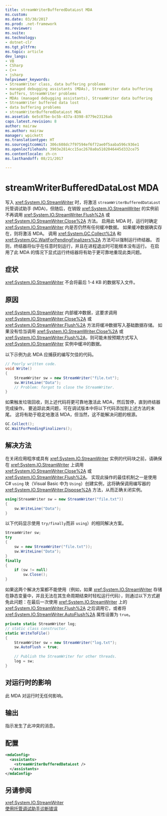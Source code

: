 ```yaml
---
title: streamWriterBufferedDataLost MDA
ms.custom: 
ms.date: 03/30/2017
ms.prod: .net-framework
ms.reviewer: 
ms.suite: 
ms.technology:
- dotnet-clr
ms.tgt_pltfrm: 
ms.topic: article
dev_langs:
- VB
- CSharp
- C++
- jsharp
helpviewer_keywords:
- StreamWriter class, data buffering problems
- managed debugging assistants (MDAs), StreamWriter data buffering
- buffers, StreamWriter problems
- MDAs (managed debugging assistants), StreamWriter data buffering
- StreamWriter buffered data lost
- data buffering problems
- streamWriterBufferedDataLost MDA
ms.assetid: 6e5c07be-bc5b-437a-8398-8779e23126ab
caps.latest.revision: 8
author: mairaw
ms.author: mairaw
manager: wpickett
ms.translationtype: HT
ms.sourcegitcommit: 306c608dc7f97594ef6f72ae0f5aaba596c936e1
ms.openlocfilehash: 3903e2814cc15ac2678a0a5102046445d332ce75
ms.contentlocale: zh-cn
ms.lasthandoff: 08/21/2017

---
```

# <a name="streamwriterbuffereddatalost-mda"></a>streamWriterBufferedDataLost MDA
写入 <xref:System.IO.StreamWriter> 时，将激活 `streamWriterBufferedDataLost` 托管调试助手 (MDA)，但随后，在销毁 <xref:System.IO.StreamWriter> 的实例前不再调用 <xref:System.IO.StreamWriter.Flush%2A> 或 <xref:System.IO.StreamWriter.Close%2A> 方法。 启用此 MDA 时，运行时确定 <xref:System.IO.StreamWriter> 内是否仍然有任何缓冲数据。 如果缓冲数据确实存在，则将激活 MDA。 调用 <xref:System.GC.Collect%2A> 和 <xref:System.GC.WaitForPendingFinalizers%2A> 方法可以强制运行终结器。 否则，终结器将似乎在任意时刻运行，并且在进程退出时可能根本没有运行。 在启用了此 MDA 的情况下显式运行终结器将有助于更可靠地重现此类问题。  
  
## <a name="symptoms"></a>症状  
 <xref:System.IO.StreamWriter> 不会将最后 1-4 KB 的数据写入文件。  
  
## <a name="cause"></a>原因  
 <xref:System.IO.StreamWriter> 内部缓冲数据，这要求调用 <xref:System.IO.StreamWriter.Close%2A> 或 <xref:System.IO.StreamWriter.Flush%2A> 方法将缓冲数据写入基础数据存储。 如果没有恰当调用 <xref:System.IO.StreamWriter.Close%2A> 或 <xref:System.IO.StreamWriter.Flush%2A>，则可能未按预期方式写入 <xref:System.IO.StreamWriter> 实例中缓冲的数据。  
  
 以下示例为此 MDA 应捕获的编写欠佳的代码。  
  
```csharp  
// Poorly written code.  
void Write()   
{  
    StreamWriter sw = new StreamWriter("file.txt");  
    sw.WriteLine("Data");  
    // Problem: forgot to close the StreamWriter.  
}  
```  
  
 如果触发垃圾回收，则上述代码将更可靠地激活此 MDA，然后暂停，直到终结器完成操作。 要追踪此类问题，可在调试版本中将以下代码添加到上述方法的末尾。 这将有助于稳定地激活 MDA，但当然，这不能解决问题的根源。  
  
```csharp
GC.Collect();  
GC.WaitForPendingFinalizers();  
```  
  
## <a name="resolution"></a>解决方法  
 在关闭应用程序或具有 <xref:System.IO.StreamWriter> 实例的代码块之前，请确保在 <xref:System.IO.StreamWriter> 上调用 <xref:System.IO.StreamWriter.Close%2A> 或 <xref:System.IO.StreamWriter.Flush%2A>。 实现此操作的最佳机制之一是使用 C# `using` 块（Visual Basic 中为 `Using`）创建实例，这将确保调用编写器的 <xref:System.IO.StreamWriter.Dispose%2A> 方法，从而正确关闭实例。  
  
```csharp
using(StreamWriter sw = new StreamWriter("file.txt"))   
{  
    sw.WriteLine("Data");  
}  
```  
  
 以下代码显示使用 `try/finally`而非 `using`）的相同解决方案。  
  
```csharp
StreamWriter sw;  
try   
{  
    sw = new StreamWriter("file.txt"));  
    sw.WriteLine("Data");  
}  
finally   
{  
    if (sw != null)  
        sw.Close();  
}  
```  
  
 如果这两个解决方案都不能使用（例如，如果 <xref:System.IO.StreamWriter> 存储在静态变量中，并且无法在其生命周期结束时轻松运行代码），则通过以下方式避免此问题：在最后一次使用 <xref:System.IO.StreamWriter> 上的 <xref:System.IO.StreamWriter.Flush%2A> 之后调用它，或者将 <xref:System.IO.StreamWriter.AutoFlush%2A> 属性设置为 `true`。  
  
```csharp
private static StreamWriter log;  
// static class constructor.  
static WriteToFile()   
{  
    StreamWriter sw = new StreamWriter("log.txt");  
    sw.AutoFlush = true;  
  
    // Publish the StreamWriter for other threads.  
    log = sw;  
}  
```  
  
## <a name="effect-on-the-runtime"></a>对运行时的影响  
 此 MDA 对运行时无任何影响。  
  
## <a name="output"></a>输出  
 指示发生了此冲突的消息。  
  
## <a name="configuration"></a>配置  
  
```xml  
<mdaConfig>  
  <assistants>  
    <streamWriterBufferedDataLost />  
  </assistants>  
</mdaConfig>  
```  
  
## <a name="see-also"></a>另请参阅  
 <xref:System.IO.StreamWriter>   
 [使用托管调试助手诊断错误](../../../docs/framework/debug-trace-profile/diagnosing-errors-with-managed-debugging-assistants.md)

